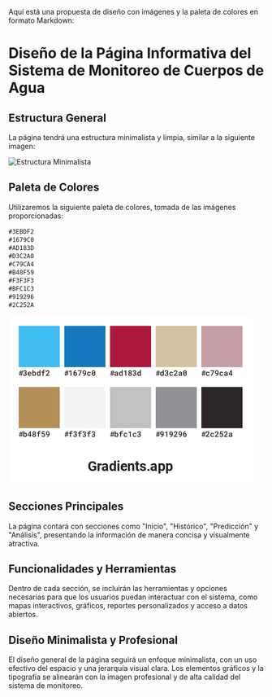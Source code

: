 Aquí está una propuesta de diseño con imágenes y la paleta de colores en formato Markdown:

# Diseño de la Página Informativa del Sistema de Monitoreo de Cuerpos de Agua

## Estructura General
La página tendrá una estructura minimalista y limpia, similar a la siguiente imagen:

![Estructura Minimalista](https://d41chssnpqdne.cloudfront.net/user_upload_by_module/chat_bot/files/97663081/VR61bCxRe9xVmIBa.png)

## Paleta de Colores
Utilizaremos la siguiente paleta de colores, tomada de las imágenes proporcionadas:

````
#3EBDF2
#1679C0
#AD183D
#D3C2A0
#C79CA4
#B48F59
#F3F3F3
#BFC1C3
#919296
#2C252A
````

![Paleta de Colores](public\imagenes\mypalette.png)

## Secciones Principales
La página contará con secciones como "Inicio", "Histórico", "Predicción" y "Análisis", presentando la información de manera concisa y visualmente atractiva.

## Funcionalidades y Herramientas
Dentro de cada sección, se incluirán las herramientas y opciones necesarias para que los usuarios puedan interactuar con el sistema, como mapas interactivos, gráficos, reportes personalizados y acceso a datos abiertos.

## Diseño Minimalista y Profesional
El diseño general de la página seguirá un enfoque minimalista, con un uso efectivo del espacio y una jerarquía visual clara. Los elementos gráficos y la tipografía se alinearán con la imagen profesional y de alta calidad del sistema de monitoreo.